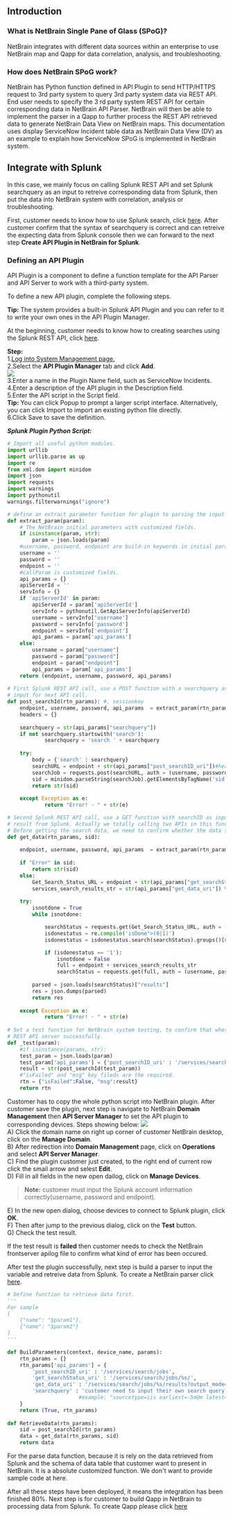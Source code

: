 
## Introduction
### What is NetBrain Single Pane of Glass (SPoG)?
NetBrain integrates with different data sources within an enterprise to use NetBrain map and Qapp for
data correlation, analysis, and troubleshooting.

### How does NetBrain SPoG work?
NetBrain has Python function defined in API Plugin to send HTTP/HTTPS request to 3rd party system to
query 3rd party system data via REST API. End user needs to specify the 3
rd party system REST API for 
certain corresponding data in NetBrain API Parser. NetBrain will then be able to implement the parser in
a Qapp to further process the REST API retrieved data to generate NetBrain Data View on NetBrain
maps.
This documentation uses display ServiceNow Incident table data as NetBrain Data View (DV) as an
example to explain how ServiceNow SPoG is implemented in NetBrain system.


## Integrate with Splunk
In this case, we mainly focus on  calling Splunk REST API and set Splunk searchquery as an input to retreive corresponding data from Splunk, then put the data into NetBrain system with correlation, analysis or troubleshooting. 

First, customer needs to know how to use Splunk search, click [here](https://docs.splunk.com/Documentation/Splunk/7.2.5/Search/GetstartedwithSearch).
After customer confirm that the syntax of searchquery is correct and can retreive the expecting data from Splunk console then we can forward to the next step **Create API Plugin in NetBrain for Splunk**.

### Defining an API Plugin
API Plugin is a component to define a function template for the API Parser and API Server to work with a third-party system.<br>

To define a new API plugin, complete the following steps.<br>

**Tip:** The system provides a built-in Splunk API Plugin and you can refer to it to write your own ones in the API Plugin Manager.

At the beginning, customer needs to know how to creating searches using the Splunk REST API, click [here](https://docs.splunk.com/Documentation/Splunk/7.2.5/RESTTUT/RESTsearches). 

**Step:**<br>
1.[Log into System Management page.](https://www.netbraintech.com/docs/ie71/help/logging-in-system-admin-page.htm)<br>
2.Select the **API Plugin Manager** tab and click **Add**. <br>
<img src="images\add_plugin_manager.png" /><br>
3.Enter a name in the Plugin Name field, such as ServiceNow Incidents.<br>
4.Enter a description of the API plugin in the Description field.<br>
5.Enter the API script in the Script field. <br>
**Tip:** You can click Popup to prompt a larger script interface. Alternatively, you can click Import to import an existing python file directly.<br>
6.Click Save to save the definition.

***Splunk Plugin Python Script:***


```python
# Import all useful python modules.
import urllib
import urllib.parse as up
import re
from xml.dom import minidom
import json
import requests
import warnings
import pythonutil
warnings.filterwarnings("ignore")

# define an extract parameter function for plugin to parsing the input variables value from parser input.
def extract_param(param):
    # The NetBrain initial parameters with customized fields.
    if isinstance(param, str):
        param = json.loads(param)  
    #username, password, endpoint are build-in keywords in initial param.
    username = ''
    password = ''
    endpoint = ''
    #callParam is customized fields.
    api_params = {}
    apiServerId = ''
    servInfo = {}
    if 'apiServerId' in param:
        apiServerId = param['apiServerId']
        servInfo = pythonutil.GetApiServerInfo(apiServerId)
        username = servInfo['username']
        password = servInfo['password']
        endpoint = servInfo['endpoint']
        api_params = param['api_params']
    else:
        username = param["username"]
        password = param["password"]
        endpoint = param["endpoint"]
        api_params = param['api_params']
    return (endpoint, username, password, api_params)
 
# First Splunk REST API call, use a POST function with a searchquery as input to create a search ID which will be a required 
# input for next API call.             
def post_searchId(rtn_params): #, sessionkey
    endpoint, username, password, api_params  = extract_param(rtn_params)
    headers = {}
  
    searchquery = str(api_params["searchquery"])
    if not searchquery.startswith('search'):
            searchquery = 'search ' + searchquery
    
    try:
        body = {'search' : searchquery}  
        searchURL = endpoint + str(api_params["post_searchID_uri"])#headers = headers
        searchJob = requests.post(searchURL, auth = (username, password), data = body, verify=False).content
        sid = minidom.parseString(searchJob).getElementsByTagName('sid')[0].childNodes[0].nodeValue
        return str(sid)
    
    except Exception as e:
            return "Error! - " + str(e)

# Second Splunk REST API call, use a GET function with searchID as input which from previous API call to get the expect data 
# result from Splunk. Actually we totally calling two APIs in this function, one is search status API the other is getting data.
# Before getting the search data, we need to confirm whether the data searching in Splunk is finished. 
def get_data(rtn_params, sid):
    
    endpoint, username, password, api_params  = extract_param(rtn_params)
    
    if "Error" in sid:
        return str(sid)
    else:
        Get_Search_Status_URL = endpoint + str(api_params["get_searchStatus_uri"]) %sid
        services_search_results_str = str(api_params["get_data_uri"]) %sid
      
    try:
        isnotdone = True
        while isnotdone:

            searchStatus = requests.get(Get_Search_Status_URL, auth = (username, password), verify = False).content.decode('utf-8')
            isdonestatus = re.compile('isDone">(0|1)')
            isdonestatus = isdonestatus.search(searchStatus).groups()[0]

            if (isdonestatus == '1'):
                isnotdone = False
                full = endpoint + services_search_results_str
                searchStatus = requests.get(full, auth = (username, password), verify = False).content
        
        parsed = json.loads(searchStatus)["results"]
        res = json.dumps(parsed)
        return res        
                
    except Exception as e:
            return "Error! - " + str(e)
        
# Set a test function for NetBrain system testing, to confirm that whether the NetBrain front server connect with Splunk 
# REST API server successfully.  
def _test(param):
    #if isinstance(params, str):
    test_param = json.loads(param)
    test_param['api_params'] = {'post_searchID_uri' : '/services/search/jobs', 'searchquery' : 'sourcetype=iis'}
    result = str(post_searchId(test_param))
    #"isFailed" and "msg" key fileds are the required.
    rtn = {"isFailed":False, "msg":result}
    return rtn
```

Customer has to copy the whole python script into NetBrain plugin. After customer save the plugin, next step is navigate to NetBrain **Domain Management** then **API Server Manager** to set the API plugin to corresponding devices. Steps showing below:
<img src="images\api_manage_step.png" /><br>
A) Click the domain name on right up corner of customer NetBrain desktop, click on the **Manage Domain**.<br>
B) After redirection into **Domain Management** page, click on **Operations** and select **API Server Manager**.<br>
C) Find the plugin customer just created, to the right end of current row click the smail arrow and selest **Edit**.<br>
D) Fill in all fields in the new open dailog, click on **Manage Devices**.<br>
> **Note:** customer must input the Splunk account information correctly(username, password and endpoint).<br>

E) In the new open dialog, choose devices to connect to Splunk plugin, click **OK**.<br>
F) Then after jump to the previous dialog, click on the **Test** button. <br>
G) Check the test result.<br>

If the test result is **failed** then customer needs to check the NetBrain frontserver apilog file to confirm what kind of error has been occured.

After test the plugin successfully, next step is build a parser to input the variable and retreive data from Splunk.
To create a NetBrain parser click [here](https://www.netbraintech.com/ftp/IE71/OnlineHelp/creating-an-api-parser.htm).



```python
# Define function to retrieve data first.
'''
For sample
[
    {"name": "$param1"},
    {"name": "$param2"}
]
'''

def BuildParameters(context, device_name, params):
    rtn_params = {}
    rtn_params['api_params'] = {
        'post_searchID_uri' : '/services/search/jobs',
        'get_searchStatus_uri' : '/services/search/jobs/%s/',
        'get_data_uri' : '/services/search/jobs/%s/results?output_mode=json&count=0',
        'searchquery' : 'customer need to input their own search query at here'
                       #example: "sourcetype=iis earliest=-5m@m latest=now() | timechart span=5m count as Number by c_ip"
    }
    return (True, rtn_params)
	
def RetrieveData(rtn_params):
    sid = post_searchId(rtn_params)
    data = get_data(rtn_params, sid)
    return data
```

For the parse data function, because it is rely on the data retrieved from Splunk and the schema of data table that customer want to present in NetBrain. It is a absolute customized function. We don't want to provide sample code at here.

After all these steps have been deployed, it means the integration has been finished 80%. Next step is for customer to build Qapp in NetBrain to processing data from Splunk. To create Qapp please click [here](https://www.netbraintech.com/ftp/DE10/OnlineHelp/HTML.html?create_qapp.htm)


```python

```
